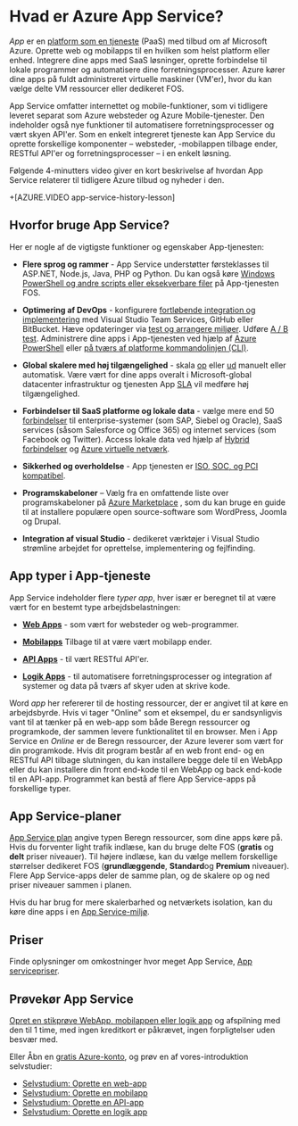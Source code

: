 <properties
    pageTitle="Azure-App-tjeneste til web, mobile og API apps | Microsoft Azure"
    description="Få mere at vide, hvordan Azure App Service hjælper dig med at udvikle, installere og administrere internettet og mobilapps."
    keywords="App-tjenesten, azure-app-tjenesten, app service omkostninger, skala, SVG, appinstallation, azure appinstallation, paas, platform som en tjeneste, websted, websted, internettet, azure mobile"
    services="app-service"
    documentationCenter=""
    authors="omarkmsft"
    manager="erikre"
    editor="cephalin"/>

<tags
    ms.service="app-service"
    ms.workload="na"
    ms.tgt_pltfrm="na"
    ms.devlang="na"
    ms.topic="get-started-article"
    ms.date="10/26/2016"
    ms.author="omark"/>

# <a name="what-is-azure-app-service"></a>Hvad er Azure App Service?

*App* er en [platform som en tjeneste](https://en.wikipedia.org/wiki/Platform_as_a_service) (PaaS) med tilbud om af Microsoft Azure. Oprette web og mobilapps til en hvilken som helst platform eller enhed. Integrere dine apps med SaaS løsninger, oprette forbindelse til lokale programmer og automatisere dine forretningsprocesser. Azure kører dine apps på fuldt administreret virtuelle maskiner (VM'er), hvor du kan vælge delte VM ressourcer eller dedikeret FOS.

App Service omfatter internettet og mobile-funktioner, som vi tidligere leveret separat som Azure websteder og Azure Mobile-tjenester. Den indeholder også nye funktioner til automatisere forretningsprocesser og vært skyen API'er. Som en enkelt integreret tjeneste kan App Service du oprette forskellige komponenter – websteder, -mobilappen tilbage ender, RESTful API'er og forretningsprocesser – i en enkelt løsning.

Følgende 4-minutters video giver en kort beskrivelse af hvordan App Service relaterer til tidligere Azure tilbud og nyheder i den.

+[AZURE.VIDEO app-service-history-lesson]

## <a name="why-use-app-service"></a>Hvorfor bruge App Service?

Her er nogle af de vigtigste funktioner og egenskaber App-tjenesten:

- **Flere sprog og rammer** - App Service understøtter førsteklasses til ASP.NET, Node.js, Java, PHP og Python. Du kan også køre [Windows PowerShell og andre scripts eller eksekverbare filer](../app-service-web/web-sites-create-web-jobs.md) på App-tjenesten FOS.

- **Optimering af DevOps** - konfigurere [fortløbende integration og implementering](../app-service-web/app-service-continuous-deployment.md) med Visual Studio Team Services, GitHub eller BitBucket. Hæve opdateringer via [test og arrangere miljøer](../app-service-web/web-sites-staged-publishing.md). Udføre [A / B test](../app-service-web/app-service-web-test-in-production-get-start.md). Administrere dine apps i App-tjenesten ved hjælp af [Azure PowerShell](../powershell-install-configure.md) eller [på tværs af platforme kommandolinjen (CLI)](../xplat-cli-install.md).

- **Global skalere med høj tilgængelighed** - skala [op](../app-service-web/web-sites-scale.md) eller [ud](../monitoring-and-diagnostics/insights-how-to-scale.md) manuelt eller automatisk. Være vært for dine apps overalt i Microsoft-global datacenter infrastruktur og tjenesten App [SLA](https://azure.microsoft.com/support/legal/sla/app-service/) vil medføre høj tilgængelighed.

- **Forbindelser til SaaS platforme og lokale data** - vælge mere end 50 [forbindelser](../connectors/apis-list.md) til enterprise-systemer (som SAP, Siebel og Oracle), SaaS services (såsom Salesforce og Office 365) og internet services (som Facebook og Twitter). Access lokale data ved hjælp af [Hybrid forbindelser](../biztalk-services/integration-hybrid-connection-overview.md) og [Azure virtuelle netværk](../app-service-web/web-sites-integrate-with-vnet.md).

- **Sikkerhed og overholdelse** - App tjenesten er [ISO, SOC, og PCI kompatibel](https://www.microsoft.com/TrustCenter/).

- **Programskabeloner** – Vælg fra en omfattende liste over programskabeloner på [Azure Marketplace](https://azure.microsoft.com/marketplace/) , som du kan bruge en guide til at installere populære open source-software som WordPress, Joomla og Drupal.

- **Integration af visual Studio** - dedikeret værktøjer i Visual Studio strømline arbejdet for oprettelse, implementering og fejlfinding.

## <a name="app-types-in-app-service"></a>App typer i App-tjeneste

App Service indeholder flere *typer app*, hver især er beregnet til at være vært for en bestemt type arbejdsbelastningen:

- [**Web Apps**](../app-service-web/app-service-web-overview.md) - som vært for websteder og web-programmer.

- [**Mobilapps**](../app-service-mobile/app-service-mobile-value-prop.md) Tilbage til at være vært mobilapp ender.

- [**API Apps**](../app-service-api/app-service-api-apps-why-best-platform.md) - til vært RESTful API'er.

- [**Logik Apps**](../app-service-logic/app-service-logic-what-are-logic-apps.md) - til automatisere forretningsprocesser og integration af systemer og data på tværs af skyer uden at skrive kode.

Word *app* her refererer til de hosting ressourcer, der er angivet til at køre en arbejdsbyrde. Hvis vi tager "Online" som et eksempel, du er sandsynligvis vant til at tænker på en web-app som både Beregn ressourcer og programkode, der sammen levere funktionalitet til en browser. Men i App Service en *Online* er de Beregn ressourcer, der Azure leverer som vært for din programkode. Hvis dit program består af en web front end- og en RESTful API tilbage slutningen, du kan installere begge dele til en WebApp eller du kan installere din front end-kode til en WebApp og back end-kode til en API-app. Programmet kan bestå af flere App Service-apps på forskellige typer.

## <a name="app-service-plans"></a>App Service-planer

[App Service plan](azure-web-sites-web-hosting-plans-in-depth-overview.md) angive typen Beregn ressourcer, som dine apps køre på. Hvis du forventer light trafik indlæse, kan du bruge delte FOS (**gratis** og **delt** priser niveauer). Til højere indlæse, kan du vælge mellem forskellige størrelser dedikeret FOS (**grundlæggende**, **Standard**og **Premium** niveauer). Flere App Service-apps deler de samme plan, og de skalere op og ned priser niveauer sammen i planen.

Hvis du har brug for mere skalerbarhed og netværkets isolation, kan du køre dine apps i en [App Service-miljø](../app-service-web/app-service-app-service-environment-intro.md).

## <a name="pricing"></a>Priser

Finde oplysninger om omkostninger hvor meget App Service, [App servicepriser](https://azure.microsoft.com/pricing/details/app-service/).

## <a name="test-drive-app-service"></a>Prøvekør App Service

[Opret en stikprøve WebApp, mobilappen eller logik app](http://go.microsoft.com/fwlink/?LinkId=523751) og afspilning med den til 1 time, med ingen kreditkort er påkrævet, ingen forpligtelser uden besvær med.

Eller Åbn en [gratis Azure-konto](https://azure.microsoft.com/pricing/free-trial/), og prøv en af vores-introduktion selvstudier:

* [Selvstudium: Oprette en web-app](../app-service-web/app-service-web-get-started.md)
* [Selvstudium: Oprette en mobilapp](../app-service-mobile/app-service-mobile-android-get-started.md)
* [Selvstudium: Oprette en API-app](../app-service-api/app-service-api-dotnet-get-started.md)
* [Selvstudium: Oprette en logik app](../app-service-logic/app-service-logic-create-a-logic-app.md)
